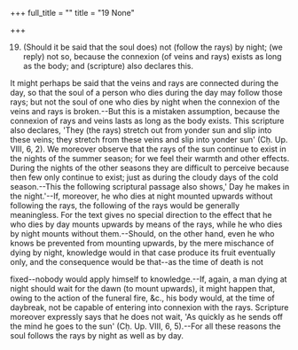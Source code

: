 +++
full_title = ""
title = "19 None"

+++


19. (Should it be said that the soul does) not (follow the rays) by night; (we reply) not so, because the connexion (of veins and rays) exists as long as the body; and (scripture) also declares this.

It might perhaps be said that the veins and rays are connected during the day, so that the soul of a person who dies during the day may follow those rays; but not the soul of one who dies by night when the connexion of the veins and rays is broken.--But this is a mistaken assumption, because the connexion of rays and veins lasts as long as the body exists. This scripture also declares, 'They (the rays) stretch out from yonder sun and slip into these veins; they stretch from these veins and slip into yonder sun' (Cḥ. Up. VIII, 6, 2). We moreover observe that the rays of the sun continue to exist in the nights of the summer season; for we feel their warmth and other effects. During the nights of the other seasons they are difficult to perceive because then few only continue to exist; just as during the cloudy days of the cold season.--This the following scriptural passage also shows,' Day he makes in the night.'--If, moreover, he who dies at night mounted upwards without following the rays, the following of the rays would be generally meaningless. For the text gives no special direction to the effect that he who dies by day mounts upwards by means of the rays, while he who dies by night mounts without them.--Should, on the other hand, even he who knows be prevented from mounting upwards, by the mere mischance of dying by night, knowledge would in that case produce its fruit eventually only, and the consequence would be that--as the time of death is not

fixed--nobody would apply himself to knowledge.--If, again, a man dying at night should wait for the dawn (to mount upwards), it might happen that, owing to the action of the funeral fire, &c., his body would, at the time of daybreak, not be capable of entering into connexion with the rays. Scripture moreover expressly says that he does not wait, 'As quickly as he sends off the mind he goes to the sun' (Cḥ. Up. VIII, 6, 5).--For all these reasons the soul follows the rays by night as well as by day.

